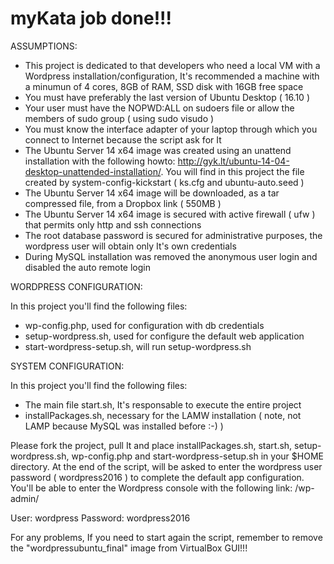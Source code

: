 # myKata job done!!!

ASSUMPTIONS:

- This project is dedicated to that developers who need a local VM with a Wordpress installation/configuration, It's recommended a machine with a minumun of 4 cores, 8GB of RAM, SSD disk with 16GB free space
- You must have preferably the last version of Ubuntu Desktop ( 16.10 )
- Your user must have the NOPWD:ALL on sudoers file or allow the members of sudo group ( using sudo visudo )
- You must know the interface adapter of your laptop through which you connect to Internet because the script ask for It 
- The Ubuntu Server 14 x64 image was created using an unattend installation with the following howto: http://gyk.lt/ubuntu-14-04-desktop-unattended-installation/. You will find in this project the file created by system-config-kickstart ( ks.cfg and ubuntu-auto.seed )
- The Ubuntu Server 14 x64 image will be downloaded, as a tar compressed file, from a Dropbox link ( 550MB )
- The Ubuntu Server 14 x64 image is secured with active firewall ( ufw ) that permits only http and ssh connections
- The root database password is secured for administrative purposes, the wordpress user will obtain only It's own credentials
- During MySQL installation was removed the anonymous user login and disabled the auto remote login

WORDPRESS CONFIGURATION:

In this project you'll find the following files:

- wp-config.php, used for configuration with db credentials
- setup-wordpress.sh, used for configure the default web application
- start-wordpress-setup.sh, will run setup-wordpress.sh

SYSTEM CONFIGURATION:

In this project you'll find the following files:

- The main file start.sh, It's responsable to execute the entire project
- installPackages.sh, necessary for the LAMW installation ( note, not LAMP because MySQL was installed before :-) ) 

Please fork the project, pull It and place installPackages.sh, start.sh, setup-wordpress.sh, wp-config.php and start-wordpress-setup.sh in your $HOME directory.
At the end of the script, will be asked to enter the wordpress user password ( wordpress2016 ) to complete the default app configuration.
You'll be able to enter the Wordpress console with the following link: <your-local-ip>/wp-admin/

User: wordpress 
Password: wordpress2016

For any problems, If you need to start again the script, remember to remove the "wordpressubuntu_final" image from VirtualBox GUI!!!
